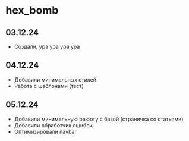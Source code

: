 # **hex_bomb**
## 03.12.24
- Cоздали, ура ура ура ура

## 04.12.24
- Добавили минимальных стилей
- Работа  с шаблонами (тест)

## 05.12.24
- Добавили минимальную раюоту с базой (страничка со статьями)
- Добавили обработчик ошибок
- Оптимизировали navbar

